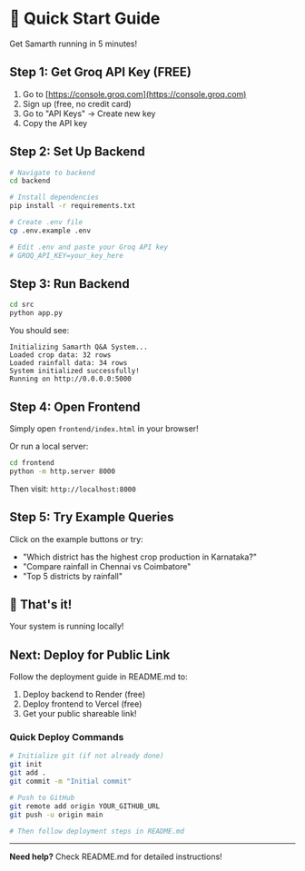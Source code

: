 # 🚀 Quick Start Guide

Get Samarth running in 5 minutes!

## Step 1: Get Groq API Key (FREE)

1. Go to [https://console.groq.com](https://console.groq.com)
2. Sign up (free, no credit card)
3. Go to "API Keys" → Create new key
4. Copy the API key

## Step 2: Set Up Backend

```bash
# Navigate to backend
cd backend

# Install dependencies
pip install -r requirements.txt

# Create .env file
cp .env.example .env

# Edit .env and paste your Groq API key
# GROQ_API_KEY=your_key_here
```

## Step 3: Run Backend

```bash
cd src
python app.py
```

You should see:
```
Initializing Samarth Q&A System...
Loaded crop data: 32 rows
Loaded rainfall data: 34 rows
System initialized successfully!
Running on http://0.0.0.0:5000
```

## Step 4: Open Frontend

Simply open `frontend/index.html` in your browser!

Or run a local server:
```bash
cd frontend
python -m http.server 8000
```

Then visit: `http://localhost:8000`

## Step 5: Try Example Queries

Click on the example buttons or try:
- "Which district has the highest crop production in Karnataka?"
- "Compare rainfall in Chennai vs Coimbatore"
- "Top 5 districts by rainfall"

## 🎉 That's it!

Your system is running locally!

## Next: Deploy for Public Link

Follow the deployment guide in README.md to:
1. Deploy backend to Render (free)
2. Deploy frontend to Vercel (free)
3. Get your public shareable link!

### Quick Deploy Commands

```bash
# Initialize git (if not already done)
git init
git add .
git commit -m "Initial commit"

# Push to GitHub
git remote add origin YOUR_GITHUB_URL
git push -u origin main

# Then follow deployment steps in README.md
```

---

**Need help?** Check README.md for detailed instructions!
